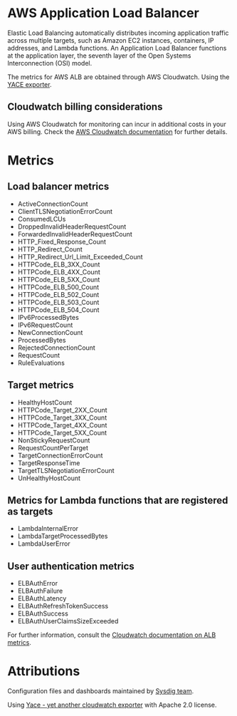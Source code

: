 # AWS Application Load Balancer
Elastic Load Balancing automatically distributes incoming application traffic across multiple targets, such as Amazon EC2 instances, containers, IP addresses, and Lambda functions.
An Application Load Balancer functions at the application layer, the seventh layer of the Open Systems Interconnection (OSI) model.

The metrics for AWS ALB are obtained through AWS Cloudwatch. Using the [YACE exporter](https://github.com/ivx/yet-another-cloudwatch-exporter).

## Cloudwatch billing considerations
Using AWS Cloudwatch for monitoring can incur in additional costs in your AWS billing.
Check the [AWS Cloudwatch documentation](https://docs.aws.amazon.com/AmazonCloudWatch/latest/monitoring/cloudwatch_limits.html) for further details.

# Metrics
## Load balancer metrics
- ActiveConnectionCount
- ClientTLSNegotiationErrorCount
- ConsumedLCUs
- DroppedInvalidHeaderRequestCount
- ForwardedInvalidHeaderRequestCount
- HTTP_Fixed_Response_Count
- HTTP_Redirect_Count
- HTTP_Redirect_Url_Limit_Exceeded_Count
- HTTPCode_ELB_3XX_Count
- HTTPCode_ELB_4XX_Count
- HTTPCode_ELB_5XX_Count
- HTTPCode_ELB_500_Count
- HTTPCode_ELB_502_Count
- HTTPCode_ELB_503_Count
- HTTPCode_ELB_504_Count
- IPv6ProcessedBytes
- IPv6RequestCount
- NewConnectionCount
- ProcessedBytes
- RejectedConnectionCount
- RequestCount
- RuleEvaluations

## Target metrics
- HealthyHostCount
- HTTPCode_Target_2XX_Count
- HTTPCode_Target_3XX_Count
- HTTPCode_Target_4XX_Count
- HTTPCode_Target_5XX_Count
- NonStickyRequestCount
- RequestCountPerTarget
- TargetConnectionErrorCount
- TargetResponseTime
- TargetTLSNegotiationErrorCount
- UnHealthyHostCount

## Metrics for Lambda functions that are registered as targets
- LambdaInternalError
- LambdaTargetProcessedBytes
- LambdaUserError

## User authentication metrics
- ELBAuthError
- ELBAuthFailure
- ELBAuthLatency
- ELBAuthRefreshTokenSuccess
- ELBAuthSuccess
- ELBAuthUserClaimsSizeExceeded

For further information, consult the [Cloudwatch documentation on ALB metrics](https://docs.aws.amazon.com/elasticloadbalancing/latest/application/load-balancer-cloudwatch-metrics.html).

# Attributions
Configuration files and dashboards maintained by [Sysdig team](https://sysdig.com/).

Using [Yace - yet another cloudwatch exporter](https://github.com/ivx/yet-another-cloudwatch-exporter) with Apache 2.0 license.
